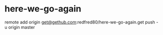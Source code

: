 # here-we-go-again
remote add origin get@gethub.com:redfred80/here-we-go-again.get
push -u origin master

